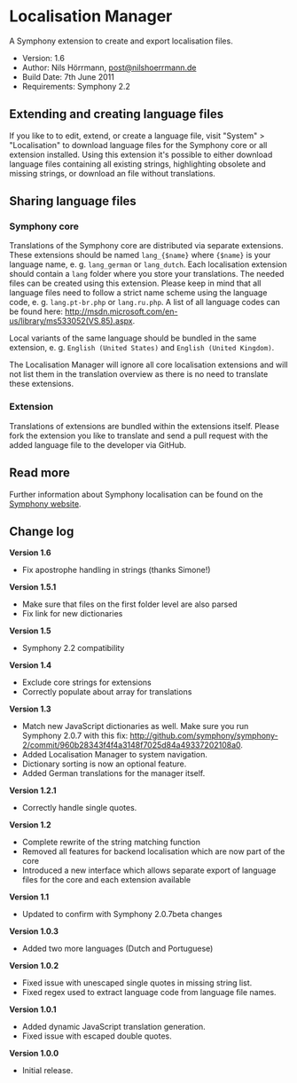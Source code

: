 # Localisation Manager

A Symphony extension to create and export localisation files.

- Version: 1.6
- Author: Nils Hörrmann, post@nilshoerrmann.de
- Build Date: 7th June 2011
- Requirements: Symphony 2.2


## Extending and creating language files

If you like to to edit, extend, or create a language file, visit "System" > "Localisation" to download language files for the Symphony core or all extension installed. Using this extension it's possible to either download language files containing all existing strings, highlighting obsolete and missing strings, or download an file without translations. 

## Sharing language files

### Symphony core

Translations of the Symphony core are distributed via separate extensions. These extensions should be named `lang_{$name}` where `{$name}` is your language name, e. g. `lang_german` or `lang_dutch`. Each localisation extension should contain a `lang` folder where you store your translations. The needed files can be created using this extension. Please keep in mind that all language files need to follow a strict name scheme using the language code, e. g. `lang.pt-br.php` or `lang.ru.php`. A list of all language codes can be found here: <http://msdn.microsoft.com/en-us/library/ms533052(VS.85).aspx>.

Local variants of the same language should be bundled in the same extension, e. g. `English (United States)` and `English (United Kingdom)`.

The Localisation Manager will ignore all core localisation extensions and will not list them in the translation overview as there is no need to translate these extensions.

### Extension

Translations of extensions are bundled within the extensions itself. Please fork the extension you like to translate and send a pull request with the added language file to the developer via GitHub.


## Read more

Further information about Symphony localisation can be found on the [Symphony website](http://symphony-cms.com/learn/articles/view/localisation-in-symphony/).


## Change log

**Version 1.6**

- Fix apostrophe handling in strings (thanks Simone!)

**Version 1.5.1**

- Make sure that files on the first folder level are also parsed
- Fix link for new dictionaries

**Version 1.5**

- Symphony 2.2 compatibility

**Version 1.4**

- Exclude core strings for extensions
- Correctly populate about array for translations

**Version 1.3**

- Match new JavaScript dictionaries as well. Make sure you run Symphony 2.0.7 with this fix: <http://github.com/symphony/symphony-2/commit/960b28343f4f4a3148f7025d84a49337202108a0>.
- Added Localisation Manager to system navigation.
- Dictionary sorting is now an optional feature.
- Added German translations for the manager itself.

**Version 1.2.1**

- Correctly handle single quotes.

**Version 1.2**

- Complete rewrite of the string matching function
- Removed all features for backend localisation which are now part of the core
- Introduced a new interface which allows separate export of language files for the core and each extension available

**Version 1.1**

- Updated to confirm with Symphony 2.0.7beta changes

**Version 1.0.3**

- Added two more languages (Dutch and Portuguese)

**Version 1.0.2**

- Fixed issue with unescaped single quotes in missing string list.
- Fixed regex used to extract language code from language file names.

**Version 1.0.1** 

- Added dynamic JavaScript translation generation.
- Fixed issue with escaped double quotes.

**Version 1.0.0**

- Initial release.